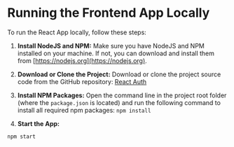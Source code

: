 # Running the Frontend App Locally

To run the React App locally, follow these steps:

1. **Install NodeJS and NPM:**
   Make sure you have NodeJS and NPM installed on your machine. If not, you can download and install them from [https://nodejs.org](https://nodejs.org).

2. **Download or Clone the Project:**
   Download or clone the project source code from the GitHub repository:
   [React Auth](https://github.com/asjad895/Reacts_Authentication-System/tree/main)

3. **Install NPM Packages:**
   Open the command line in the project root folder (where the `package.json` is located) and run the following command to install all required npm packages:
   ```npm install```

4. **Start the App:**

```npm start```

